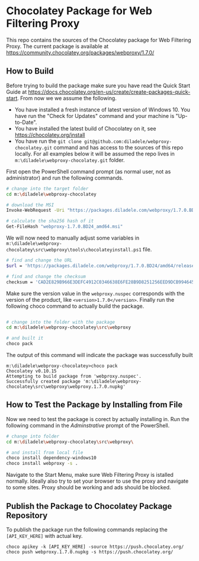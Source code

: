 # Chocolatey Package for Web Filtering Proxy

This repo contains the sources of the Chocolatey package for Web Filtering Proxy. The current package is available at https://community.chocolatey.org/packages/webproxy/1.7.0/

## How to Build

Before trying to build the package make sure you have read the Quick Start Guide at https://docs.chocolatey.org/en-us/create/create-packages-quick-start. From now we we assume the following.

* You have installed a fresh instance of latest version of Windows 10. You have run the "Check for Updates" command and your machine is "Up-to-Date".
* You have installed the latest build of Chocolatey on it, see https://chocolatey.org/install
* You have run the ```git clone git@github.com:diladele/webproxy-chocolatey.git``` command and has access to the sources of this repo locally. For all examples below it will be assumed the repo lives in ```m:\diladele\webproxy-chocolatey.git``` folder.

First open the PowerShell command prompt (as normal user, not as administrator) and run the following commands.

```bash
# change into the target folder
cd m:\diladele\webproxy-chocolatey

# download the MSI
Invoke-WebRequest -Uri "https://packages.diladele.com/webproxy/1.7.0.BD24/amd64/release/windows/webproxy-1.7.0.BD24_amd64.msi" -OutFile "webproxy-1.7.0.BD24_amd64.msi"

# calculate the sha256 hash of it
Get-FileHash "webproxy-1.7.0.BD24_amd64.msi"

```

We will now need to manually adjust some variables in ``m:\diladele\webproxy-chocolatey\src\webproxy\tools\chocolateyinstall.ps1`` file.

```bash
# find and change the URL 
$url = 'https://packages.diladele.com/webproxy/1.7.0.BD24/amd64/release/windows/webproxy-1.7.0.BD24_amd64.msi'

# find and change the checksum
checksum = 'CAD2E829B966E3DEFC4912C0346638E6FE28B9D8251256EED9DCB99464571949'
```

Make sure the version value in the ```webproxy.nuspec``` corresponds with the version of the product, like ```<version>1.7.0</version>```. Finally run the following choco command to actually build the package.

```bash

# change into the folder with the package
cd m:\diladele\webproxy-chocolatey\src\webproxy

# and built it
choco pack
```

The output of this command will indicate the package was successfully built

```
m:\diladele\webproxy-chocolatey>choco pack
Chocolatey v0.10.15
Attempting to build package from 'webproxy.nuspec'.
Successfully created package 'm:\diladele\webproxy-chocolatey\src\webproxy\webproxy.1.7.0.nupkg'
```

## How to Test the Package by Installing from File

Now we need to test the package is corect by actually installing in. Run the following command in the *Adminstrative* prompt of the PowerShell.

```bash
# change into folder
cd m:\diladele\webproxy-chocolatey\src\webproxy\

# and install from local file
choco install dependency-windows10
choco install webproxy -s .
```

Navigate to the Start Menu, make sure Web Filtering Proxy is istalled normally. Ideally also try to set your browser to use the proxy and navigate to some sites. Proxy should be working and ads should be blocked.

## Publish the Package to Chocolatey Package Repository

To publish the package run the following commands replacing the ```[API_KEY_HERE]``` with actual key.

```
choco apikey -k [API_KEY_HERE] -source https://push.chocolatey.org/
choco push webproxy.1.7.0.nupkg -s https://push.chocolatey.org/
```